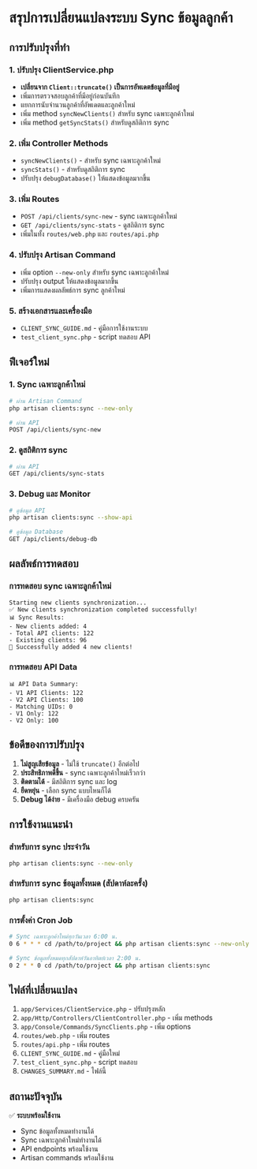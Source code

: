 # สรุปการเปลี่ยนแปลงระบบ Sync ข้อมูลลูกค้า

## การปรับปรุงที่ทำ

### 1. ปรับปรุง ClientService.php
- **เปลี่ยนจาก `Client::truncate()` เป็นการอัพเดตข้อมูลที่มีอยู่**
- เพิ่มการตรวจสอบลูกค้าที่มีอยู่ก่อนบันทึก
- แยกการนับจำนวนลูกค้าที่อัพเดตและลูกค้าใหม่
- เพิ่ม method `syncNewClients()` สำหรับ sync เฉพาะลูกค้าใหม่
- เพิ่ม method `getSyncStats()` สำหรับดูสถิติการ sync

### 2. เพิ่ม Controller Methods
- `syncNewClients()` - สำหรับ sync เฉพาะลูกค้าใหม่
- `syncStats()` - สำหรับดูสถิติการ sync
- ปรับปรุง `debugDatabase()` ให้แสดงข้อมูลมากขึ้น

### 3. เพิ่ม Routes
- `POST /api/clients/sync-new` - sync เฉพาะลูกค้าใหม่
- `GET /api/clients/sync-stats` - ดูสถิติการ sync
- เพิ่มในทั้ง `routes/web.php` และ `routes/api.php`

### 4. ปรับปรุง Artisan Command
- เพิ่ม option `--new-only` สำหรับ sync เฉพาะลูกค้าใหม่
- ปรับปรุง output ให้แสดงข้อมูลมากขึ้น
- เพิ่มการแสดงผลลัพธ์การ sync ลูกค้าใหม่

### 5. สร้างเอกสารและเครื่องมือ
- `CLIENT_SYNC_GUIDE.md` - คู่มือการใช้งานระบบ
- `test_client_sync.php` - script ทดสอบ API

## ฟีเจอร์ใหม่

### 1. Sync เฉพาะลูกค้าใหม่
```bash
# ผ่าน Artisan Command
php artisan clients:sync --new-only

# ผ่าน API
POST /api/clients/sync-new
```

### 2. ดูสถิติการ sync
```bash
# ผ่าน API
GET /api/clients/sync-stats
```

### 3. Debug และ Monitor
```bash
# ดูข้อมูล API
php artisan clients:sync --show-api

# ดูข้อมูล Database
GET /api/clients/debug-db
```

## ผลลัพธ์การทดสอบ

### การทดสอบ sync เฉพาะลูกค้าใหม่
```
Starting new clients synchronization...
✅ New clients synchronization completed successfully!
📊 Sync Results:
- New clients added: 4
- Total API clients: 122
- Existing clients: 96
🎉 Successfully added 4 new clients!
```

### การทดสอบ API Data
```
📊 API Data Summary:
- V1 API Clients: 122
- V2 API Clients: 100
- Matching UIDs: 0
- V1 Only: 122
- V2 Only: 100
```

## ข้อดีของการปรับปรุง

1. **ไม่สูญเสียข้อมูล** - ไม่ใช้ `truncate()` อีกต่อไป
2. **ประสิทธิภาพดีขึ้น** - sync เฉพาะลูกค้าใหม่เร็วกว่า
3. **ติดตามได้** - มีสถิติการ sync และ log
4. **ยืดหยุ่น** - เลือก sync แบบไหนก็ได้
5. **Debug ได้ง่าย** - มีเครื่องมือ debug ครบครัน

## การใช้งานแนะนำ

### สำหรับการ sync ประจำวัน
```bash
php artisan clients:sync --new-only
```

### สำหรับการ sync ข้อมูลทั้งหมด (สัปดาห์ละครั้ง)
```bash
php artisan clients:sync
```

### การตั้งค่า Cron Job
```bash
# Sync เฉพาะลูกค้าใหม่ทุกวันเวลา 6:00 น.
0 6 * * * cd /path/to/project && php artisan clients:sync --new-only

# Sync ข้อมูลทั้งหมดทุกสัปดาห์วันอาทิตย์เวลา 2:00 น.
0 2 * * 0 cd /path/to/project && php artisan clients:sync
```

## ไฟล์ที่เปลี่ยนแปลง

1. `app/Services/ClientService.php` - ปรับปรุงหลัก
2. `app/Http/Controllers/ClientController.php` - เพิ่ม methods
3. `app/Console/Commands/SyncClients.php` - เพิ่ม options
4. `routes/web.php` - เพิ่ม routes
5. `routes/api.php` - เพิ่ม routes
6. `CLIENT_SYNC_GUIDE.md` - คู่มือใหม่
7. `test_client_sync.php` - script ทดสอบ
8. `CHANGES_SUMMARY.md` - ไฟล์นี้

## สถานะปัจจุบัน

✅ **ระบบพร้อมใช้งาน**
- Sync ข้อมูลทั้งหมดทำงานได้
- Sync เฉพาะลูกค้าใหม่ทำงานได้
- API endpoints พร้อมใช้งาน
- Artisan commands พร้อมใช้งาน
 
